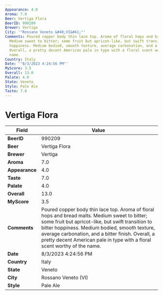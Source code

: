 ```yaml
---
Appearance: 4.0
Aroma: 7.0
Beer: Vertiga Flora
BeerID: 990209
Brewer: Vertiga
City: '"Rossano Veneto &#40;VI&#41;"'
Comments: Poured copper body thin lace top. Aroma of floral hops and bread malts.
  Medium sweet to bitter; some fruit but apricot-like, but swift transition to bitter
  hoppiness. Medium bodied, smooth texture, average carbonation, and a bitter finish.
  Overall, a pretty decent American pale in type with a floral scent worthy of the
  name.
Country: Italy
Date: '"8/3/2023 4:24:56 PM"'
MyScore: 3.5
Overall: 13.0
Palate: 4.0
State: Veneto
Style: Pale Ale
Taste: 7.0
---
```


# Vertiga Flora

| Field         | Value |
|---------------|-------|
| **BeerID** | 990209 |
| **Beer** | Vertiga Flora |
| **Brewer** | Vertiga |
| **Aroma** | 7.0 |
| **Appearance** | 4.0 |
| **Taste** | 7.0 |
| **Palate** | 4.0 |
| **Overall** | 13.0 |
| **MyScore** | 3.5 |
| **Comments** | Poured copper body thin lace top. Aroma of floral hops and bread malts. Medium sweet to bitter; some fruit but apricot-like, but swift transition to bitter hoppiness. Medium bodied, smooth texture, average carbonation, and a bitter finish. Overall, a pretty decent American pale in type with a floral scent worthy of the name. |
| **Date** | 8/3/2023 4:24:56 PM |
| **Country** | Italy |
| **State** | Veneto |
| **City** | Rossano Veneto &#40;VI&#41; |
| **Style** | Pale Ale |
